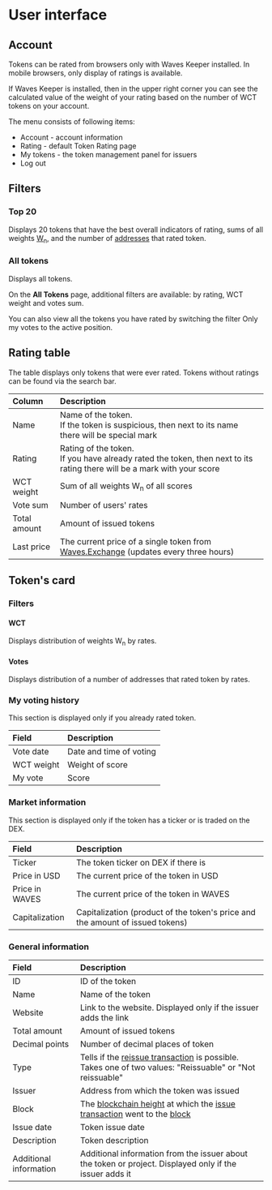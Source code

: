 # User interface

## Account

Tokens can be rated from browsers only with Waves Keeper installed. In mobile browsers, only display of ratings is available.

If Waves Keeper is installed, then in the upper right corner you can see the calculated value of the weight of your rating based on the number of WCT tokens on your account.

The menu consists of following items:

* Account - account information
* Rating - default Token Rating page
* My tokens - the token management panel for issuers
* Log out

## Filters

### Top 20

Displays 20 tokens that have the best overall indicators of rating, sums of all weights [W<sub>n</sub>](/en/ecosystem/waves-token-rating/rating-formula), and the number of [addresses](/en/blockchain/account/address) that rated token.

### All tokens

Displays all tokens.

On the **All Tokens** page, additional filters are available: by rating, WCT weight and votes sum.

You can also view all the tokens you have rated by switching the filter Only my votes to the active position.

## Rating table

The table displays only tokens that were ever rated. Tokens without ratings can be found via the search bar.

| Column | Description |
| :--- | :--- |
| Name | Name of the token.<br>If the token is suspicious, then next to its name there will be special mark |
| Rating | Rating of the token.<br> If you have already rated the token, then next to its rating there will be a mark with your score |
| WCT weight	| Sum of all weights W<sub>n</sub> of all scores |
| Vote sum | Number of users' rates |
| Total amount | Amount of issued tokens |
| Last price | The current price of a single token from [Waves.Exchange](https://waves.exchange/) (updates every three hours) |

## Token's card

### Filters

#### WCT

Displays distribution of weights W<sub>n</sub> by rates.

#### Votes

Displays distribution of a number of addresses that rated token by rates.

### My voting history

This section is displayed only if you already rated token.

| Field | Description |
| :--- | :--- |
| Vote date | Date and time of voting|
| WCT weight | Weight of score |
| My vote | Score |

### Market information

This section is displayed only if the token has a ticker or is traded on the DEX.

| Field | Description |
| :--- | :--- |
| Ticker | The token ticker on DEX if there is |
| Price in USD | The current price of the token in USD |
| Price in WAVES | The current price of the token in WAVES |
| Capitalization | Capitalization (product of the token's price and the amount of issued tokens) |

### General information

| Field | Description |
| :--- | :--- |
| ID | ID of the token |
| Name | Name of the token |
| Website | Link to the website. Displayed only if the issuer adds the link |
| Total amount | Amount of issued tokens |
| Decimal points | Number of decimal places of token |
| Type | Tells if the [reissue transaction](/en/blockchain/transaction-type/reissue-transaction) is possible. <br>Takes one of two values: "Reissuable" or "Not reissuable" |
| Issuer | Address from which the token was issued |
| Block | The [blockchain height](/en/blockchain/blockchain/blockchain-height) at which the [issue transaction](/en/blockchain/transaction-type/issue-transaction) went to the [block](/en/blockchain/block) |
| Issue date | Token issue date |
| Description | Token description |
| Additional information | Additional information from the issuer about the token or project. Displayed only if the issuer adds it |
